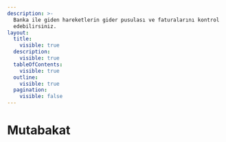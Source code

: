 ```yaml
---
description: >-
  Banka ile giden hareketlerin gider pusulası ve faturalarını kontrol
  edebilirsiniz.
layout:
  title:
    visible: true
  description:
    visible: true
  tableOfContents:
    visible: true
  outline:
    visible: true
  pagination:
    visible: false
---
```


# Mutabakat


